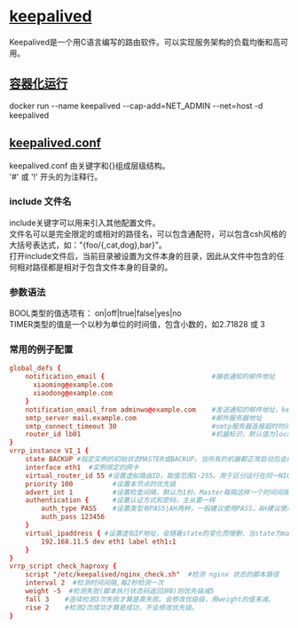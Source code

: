 # [keepalived](https://www.keepalived.org/index.html)

Keepalived是一个用C语言编写的路由软件。可以实现服务架构的负载均衡和高可用。

## [容器化运行](https://github.com/acassen/keepalived/tree/master/docker)

docker run --name keepalived --cap-add=NET_ADMIN --net=host -d keepalived

## [keepalived.conf](https://www.keepalived.org/manpage.html)

keepalived.conf 由关键字和{}组成层级结构。  
'#' 或 '!' 开头的为注释行。  

### include 文件名

include关键字可以用来引入其他配置文件。  
文件名可以是完全限定的或相对的路径名，可以包含通配符，可以包含csh风格的大括号表达式，如："{foo/{,cat,dog},bar}"。  
打开include文件后，当前目录被设置为文件本身的目录，因此从文件中包含的任何相对路径都是相对于包含文件本身的目录的。  

### 参数语法

BOOL类型的值选项有： on|off|true|false|yes|no  
TIMER类型的值是一个以秒为单位的时间值，包含小数的，如2.71828 或 3  

### 常用的例子配置

```conf
global_defs {
    notification_email {                           #接收通知的邮件地址
      xiaoming@example.com
      xiaodong@example.com
    }
    notification_email_from adminwo@example.com    #发送通知的邮件地址，keepalived在发生例如切换操作时会发送通知邮件。
    smtp_server mail.example.com                   #邮件服务器地址
    smtp_connect_timeout 30                        #smtp服务器连接超时时间
    router_id lb01                                 #机器标识，默认值为local host name
}
vrrp_instance VI_1 {
    state BACKUP #指定实例的初始状态MASTER或BACKUP。当所有的机器都正常启动后会触发选举机制，优先权最高的会成master节点，所以初始状态不一定是最终状态 
    interface eth1  #实例绑定的网卡
    virtual_router_id 55 #设置虚拟路由ID，取值范围1-255。用于区分运行在同一NIC上的多个vrrpd实例。
    priority 100          #设置本节点的优先级
    advert_int 1          #设置检查间隔，默认为1秒。Master每隔这样一个时间间隔会发送广播报文以通知组内其它路由器自己正常工作
    authentication {      #设置认证方式和密码，主从要一样
        auth_type PASS    #设置类型有PASS|AH两种，一般建议使用PASS，AH建议使用。
        auth_pass 123456
    }
    virtual_ipaddress { #设置虚拟IP地址，会随着state的变化而增删，当state为master时添加，当state为backup时删除。
        192.168.11.5 dev eth1 label eth1:1
    }
}
vrrp_script check_haproxy {  
    script "/etc/keepalived/nginx_check.sh"  #检测 nginx 状态的脚本路径
    interval 2  #检测时间间隔,每2秒检测一次
    weight -5  #检测失败(脚本执行状态码返回非0)则优先级减5
    fall 3    #连续检测3次失败才算是真失败。会修改优级级，用weight的值来减。
    rise 2    #检测2次成功才算是成功，不会修改优先级。
}  
```
